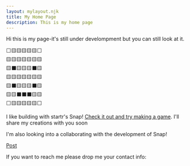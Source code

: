 ```yaml
---
layout: mylayout.njk
title: My Home Page
description: This is my home page
---
```


Hi this is my page-it's still under develompment but you can still look at it. 

<pre style="--bg:white">
⬜🟨🟨🟨🟨🟨⬜
🟨🟨🟨🟨🟨🟨🟨
🟨⬛🟨🟨🟨⬛🟨
🟨🟨🟨🟨🟨🟨🟨
🟨⬛🟨🟨🟨⬛🟨
🟨🟨⬛⬛⬛🟨🟨
⬜🟨🟨🟨🟨🟨⬜
</pre>

I like building with startr's Snap!
[Check it out and try making a game](https://snap.startr.cloud/). 
I'll share my creations with you soon 

I'm also looking into a collaborating with the development of Snap!

[Post](/23-07-19)

If you want to reach me please drop me your contact info: <script type="text/javascript" src="//communication.openco.ca/form/generate.js?id=6"></script>


